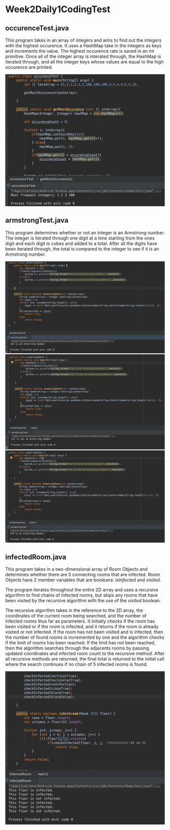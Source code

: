 # Week2Daily1CodingTest

## occurenceTest.java
This program takes in an array of integers and aims to find out the integers with the highest occurence.
It uses a HashMap take in the integers as keys and increments the value. The highest occurence rate is saved in an int primitive.  Once all of the integer array is interated through, the HashMap is iterated through, and all the integer keys whose values are equal to the high occurence are printed.


![](occurenceTestSS.png)


## armstrongTest.java
This program determines whether or not an integer is an Armstrong number. The integer is iterated through one digit at a time starting from the ones digit and each digit is cubes and added to a total. After all the digits have been iterated through, the total is compared to the integer to see if it is an Armstrong number.

![](armstrongTestSS.png)
![](armstrongTestSS2.png)
![](ArmStrongTestSS3.png)

## infectedRoom.java
This program takes in a two-dimensional array of Room Objects and determines whether there are 5 connecting rooms that are infected. Room Objects have 2 member variables that are booleans: _isInfected_ and _visited_.

The program iterates throughout the entire 2D array and uses a recursive algorithm to find chains of infected rooms, but skips any rooms that have been visited by the recursive algorithm with the use of the _visited_ boolean.

The recursive algorithm takes in the reference to the 2D array, the coordinates of the current room being searched, and the number of infected rooms thus far as parameters. 
It initially checks if the room has been visited or if the room is infected, and it returns if the room is already visited or not infected. If the room has not been visited and is infected, then the number of found rooms is incremented by one and the algorithm checks if the limit of rooms has been reached. If the limit has not been reached, then the algorithm searches through the adjacents rooms by passing updated coordinates and infected room count to the recursive method. After all recursive methods are returned, the final total is returned to the initial call where the search continues if no chain of 5 infected rooms is found.

![](infectedRoomSS.png)
